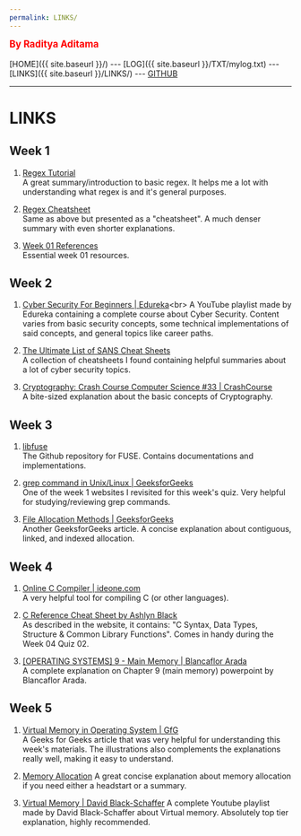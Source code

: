 ```yaml
---
permalink: LINKS/
---
```

<span style="color:red; font-weight:bold; font-size:larger;">By Raditya Aditama</span>
<br><br>
[HOME]({{ site.baseurl }}/) ---
[LOG]({{ site.baseurl }}/TXT/mylog.txt) ---
[LINKS]({{ site.baseurl }}/LINKS/) ---
[GITHUB](https://github.com/ratama98/os222)
<br>
<hr>

# LINKS

## Week 1
1. [Regex Tutorial](https://medium.com/factory-mind/regex-tutorial-a-simple-cheatsheet-by-examples-649dc1c3f285)<br>
A great summary/introduction to basic regex. 
It helps me a lot with understanding what regex is and it's general purposes.

2. [Regex Cheatsheet](https://cheatography.com/davechild/cheat-sheets/regular-expressions/)<br>
Same as above but presented as a "cheatsheet". 
A much denser summary with even shorter explanations.

3. [Week 01 References](https://osp4diss.vlsm.org/W01-02.html)<br>
Essential week 01 resources.

## Week 2
1. [Cyber Security For Beginners | Edureka](https://www.youtube.com/watch?v=nzZkKoREEGo&list=PL9ooVrP1hQOGPQVeapGsJCktzIO4DtI4_)<br>
A YouTube playlist made by Edureka containing a complete course about Cyber Security. 
Content varies from basic security concepts, some technical implementations of said concepts, and general topics like career paths.

2. [The Ultimate List of SANS Cheat Sheets](https://www.sans.org/blog/the-ultimate-list-of-sans-cheat-sheets/)<br>
A collection of cheatsheets I found containing helpful summaries about a lot of cyber security topics.

3. [Cryptography: Crash Course Computer Science #33 | CrashCourse](https://youtu.be/jhXCTbFnK8o)<br>
A bite-sized explanation about the basic concepts of Cryptography.

## Week 3
1. [libfuse](https://github.com/libfuse/libfuse)<br>
The Github repository for FUSE. Contains documentations and implementations.

2. [grep command in Unix/Linux | GeeksforGeeks](https://www.geeksforgeeks.org/grep-command-in-unixlinux/)<br>
One of the week 1 websites I revisited for this week's quiz. Very helpful for studying/reviewing grep commands.

3. [File Allocation Methods | GeeksforGeeks](https://www.geeksforgeeks.org/file-allocation-methods/)<br>
Another GeeksforGeeks article. A concise explanation about contiguous, linked, and indexed allocation.

## Week 4
1. [Online C Compiler | ideone.com](https://ideone.com/l/c)<br>
A very helpful tool for compiling C (or other languages).

2. [C Reference Cheat Sheet by Ashlyn Black](https://cheatography.com/ashlyn-black/cheat-sheets/c-reference/)<br>
As described in the website, it contains: "C Syntax, Data Types, Structure & Common Library Functions". Comes in handy during the Week 04 Quiz 02.

3. [[OPERATING SYSTEMS] 9 - Main Memory | Blancaflor Arada](https://www.youtube.com/watch?v=IFimg7yibU8)<br>
A complete explanation on Chapter 9 (main memory) powerpoint by Blancaflor Arada.

## Week 5
1. [Virtual Memory in Operating System | GfG](https://www.geeksforgeeks.org/virtual-memory-in-operating-system/)<br>
A Geeks for Geeks article that was very helpful for understanding this week's materials. The illustrations also complements the explanations really well, making it easy to understand.

2. [Memory Allocation](https://www.cs.uah.edu/~rcoleman/Common/C_Reference/MemoryAlloc.html)
A great concise explanation about memory allocation if you need either a headstart or a summary.

3. [Virtual Memory | David Black-Schaffer](https://www.youtube.com/watch?v=qcBIvnQt0Bw&list=PLiwt1iVUib9s2Uo5BeYmwkDFUh70fJPxX&index=1)
A complete Youtube playlist made by David Black-Schaffer about Virtual memory. Absolutely top tier explanation, highly recommended.
